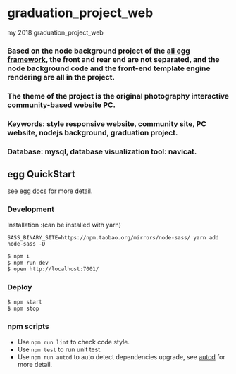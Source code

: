 # graduation_project_web
my 2018 graduation_project_web

### Based on the node background project of the [ali egg framework](https://eggjs.org), the front and rear end are not separated, and the node background code and the front-end template engine rendering are all in the project.

### The theme of the project is the original photography interactive community-based website PC.

### Keywords: style responsive website, community site, PC website, nodejs background, graduation project.

### Database: mysql, database visualization tool: navicat.

## egg QuickStart

see [egg docs][egg] for more detail.

### Development

Installation :(can be installed with yarn)

`SASS_BINARY_SITE=https://npm.taobao.org/mirrors/node-sass/ yarn add node-sass -D`

```bash
$ npm i
$ npm run dev
$ open http://localhost:7001/
```

### Deploy

```bash
$ npm start
$ npm stop
```

### npm scripts

* Use `npm run lint` to check code style.
* Use `npm test` to run unit test.
* Use `npm run autod` to auto detect dependencies upgrade, see [autod](https://www.npmjs.com/package/autod) for more detail.

[egg]: https://eggjs.org

